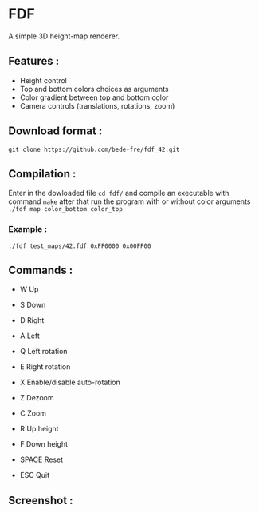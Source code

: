 # FDF

A simple 3D height-map renderer.


## Features :

* Height control
* Top and bottom colors choices as arguments
* Color gradient between top and bottom color
* Camera controls (translations, rotations, zoom)


## Download format :

```git clone https://github.com/bede-fre/fdf_42.git```

## Compilation :

Enter in the dowloaded file ```cd fdf/``` and compile an executable with command ```make``` after that run the program with or without color arguments ```./fdf map color_bottom color_top```

### Example :

```./fdf test_maps/42.fdf 0xFF0000 0x00FF00```

## Commands :

* W     Up
* S     Down
* D     Right
* A     Left

* Q     Left rotation
* E     Right rotation
* X     Enable/disable auto-rotation

* Z     Dezoom
* C     Zoom

* R     Up height
* F     Down height

* SPACE Reset
* ESC   Quit

## Screenshot :

